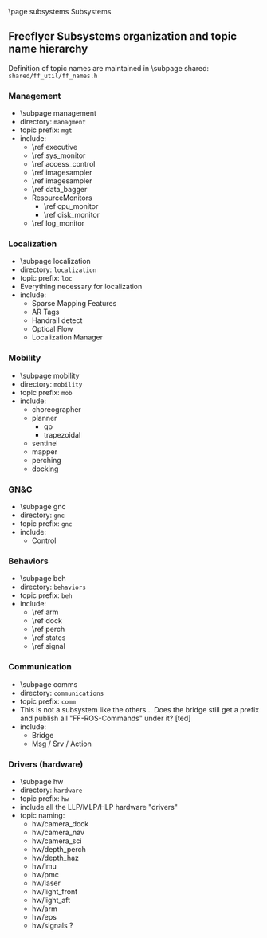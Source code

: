 \page subsystems Subsystems

## Freeflyer Subsystems organization and topic name hierarchy

Definition of topic names are maintained in \subpage shared:<br>
  `shared/ff_util/ff_names.h`

### Management
  - \subpage management
  - directory: `managment`
  - topic prefix: `mgt`
  - include:
    - \ref executive
    - \ref sys_monitor
    - \ref access_control
    - \ref imagesampler
    - \ref imagesampler
    - \ref data_bagger
    - ResourceMonitors
      - \ref cpu_monitor
      - \ref disk_monitor
    - \ref log_monitor

### Localization
  - \subpage localization
  - directory: `localization`
  - topic prefix: `loc`
  - Everything necessary for localization
  - include:
    - Sparse Mapping Features
    - AR Tags
    - Handrail detect
    - Optical Flow
    - Localization Manager

### Mobility
  - \subpage mobility
  - directory: `mobility`
  - topic prefix: `mob`
  - include:
    - choreographer
    - planner
      + qp
      + trapezoidal
    - sentinel
    - mapper
    - perching
    - docking

### GN&C
  - \subpage gnc
  - directory: `gnc`
  - topic prefix: `gnc`
  - include:
    - Control

### Behaviors
  - \subpage beh
  - directory: `behaviors`
  - topic prefix: `beh`
  - include:
    - \ref arm
    - \ref dock
    - \ref perch
    - \ref states
    - \ref signal

### Communication
  - \subpage comms
  - directory: `communications`
  - topic prefix: `comm`
  - This is not a subsystem like the others... Does the bridge still get a prefix and publish all "FF-ROS-Commands" under it? [ted]
  - include:
    - Bridge
    - Msg / Srv / Action

### Drivers (hardware)
  - \subpage hw
  - directory: `hardware`
  - topic prefix: `hw`
  - include all the LLP/MLP/HLP hardware "drivers"
  - topic naming:
    - hw/camera_dock
    - hw/camera_nav
    - hw/camera_sci
    - hw/depth_perch
    - hw/depth_haz
    - hw/imu
    - hw/pmc
    - hw/laser
    - hw/light_front
    - hw/light_aft
    - hw/arm
    - hw/eps
    - hw/signals ?
